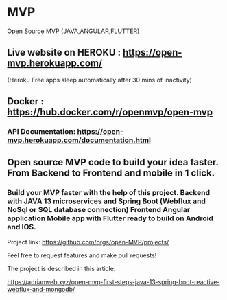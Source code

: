 # MVP
Open Source MVP (JAVA,ANGULAR,FLUTTER)

## Live website on HEROKU : https://open-mvp.herokuapp.com/

(Heroku Free apps sleep automatically after 30 mins of inactivity)

## Docker : https://hub.docker.com/r/openmvp/open-mvp

### API Documentation: https://open-mvp.herokuapp.com/documentation.html

## Open source MVP code to build your idea faster. From Backend to Frontend and mobile in 1 click.

### Build your MVP faster with the help of this project. Backend with JAVA 13 microservices and Spring Boot (Webflux and NoSql or SQL database connection) Frontend Angular application Mobile app with Flutter ready to build on Android and IOS.

Project link: https://github.com/orgs/open-MVP/projects/

Feel free to request features and make pull requests!

The project is described in this article:

https://adrianweb.xyz/open-mvp-first-steps-java-13-spring-boot-reactive-webflux-and-mongodb/
